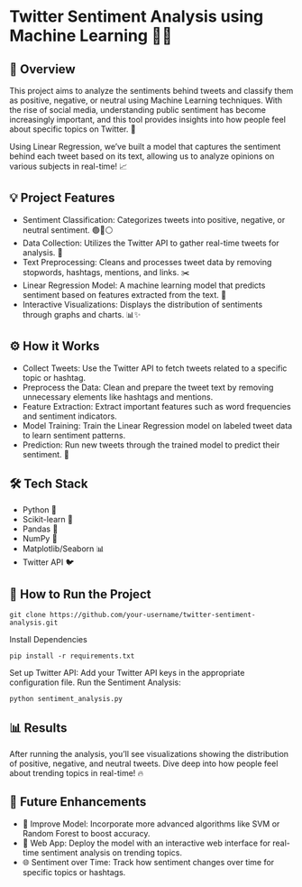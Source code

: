 # Twitter Sentiment Analysis using Machine Learning 🤖💬
## 📄 Overview
This project aims to analyze the sentiments behind tweets and classify them as positive, negative, or neutral using Machine Learning techniques. With the rise of social media, understanding public sentiment has become increasingly important, and this tool provides insights into how people feel about specific topics on Twitter. 🚀

Using Linear Regression, we’ve built a model that captures the sentiment behind each tweet based on its text, allowing us to analyze opinions on various subjects in real-time! 📈

## 💡 Project Features
- Sentiment Classification: Categorizes tweets into positive, negative, or neutral sentiment. 🟢🔴⚪️
- Data Collection: Utilizes the Twitter API to gather real-time tweets for analysis. 📲
- Text Preprocessing: Cleans and processes tweet data by removing stopwords, hashtags, mentions, and links. ✂️
- Linear Regression Model: A machine learning model that predicts sentiment based on features extracted from the text. 🧠
- Interactive Visualizations: Displays the distribution of sentiments through graphs and charts. 📊✨
## ⚙️ How it Works
- Collect Tweets: Use the Twitter API to fetch tweets related to a specific topic or hashtag.
- Preprocess the Data: Clean and prepare the tweet text by removing unnecessary elements like hashtags and mentions.
- Feature Extraction: Extract important features such as word frequencies and sentiment indicators.
- Model Training: Train the Linear Regression model on labeled tweet data to learn sentiment patterns.
- Prediction: Run new tweets through the trained model to predict their sentiment. 🎯
## 🛠️ Tech Stack
- Python 🐍
- Scikit-learn 🧠
- Pandas 🐼
- NumPy 🔢
- Matplotlib/Seaborn 📊
- Twitter API 🐦

## 🚀 How to Run the Project
```
git clone https://github.com/your-username/twitter-sentiment-analysis.git
```
Install Dependencies
```
pip install -r requirements.txt
```
Set up Twitter API: Add your Twitter API keys in the appropriate configuration file.
Run the Sentiment Analysis:
```
python sentiment_analysis.py
```

## 📊 Results
After running the analysis, you’ll see visualizations showing the distribution of positive, negative, and neutral tweets. Dive deep into how people feel about trending topics in real-time! 🔥

## 🌟 Future Enhancements
- 🧠 Improve Model: Incorporate more advanced algorithms like SVM or Random Forest to boost accuracy.
- 📱 Web App: Deploy the model with an interactive web interface for real-time sentiment analysis on trending topics.
- 🌐 Sentiment over Time: Track how sentiment changes over time for specific topics or hashtags.
